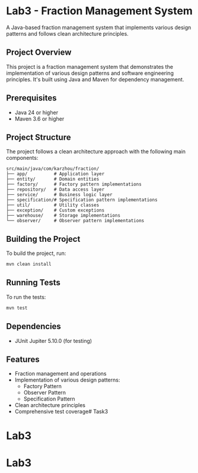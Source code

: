 # Lab3 - Fraction Management System

A Java-based fraction management system that implements various design patterns and follows clean architecture principles.

## Project Overview

This project is a fraction management system that demonstrates the implementation of various design patterns and software engineering principles. It's built using Java and Maven for dependency management.

## Prerequisites

- Java 24 or higher
- Maven 3.6 or higher

## Project Structure

The project follows a clean architecture approach with the following main components:

```
src/main/java/com/karzhou/fraction/
├── app/          # Application layer
├── entity/       # Domain entities
├── factory/      # Factory pattern implementations
├── repository/   # Data access layer
├── service/      # Business logic layer
├── specification/# Specification pattern implementations
├── util/         # Utility classes
├── exception/    # Custom exceptions
├── warehouse/    # Storage implementations
└── observer/     # Observer pattern implementations
```

## Building the Project

To build the project, run:

```bash
mvn clean install
```

## Running Tests

To run the tests:

```bash
mvn test
```

## Dependencies

- JUnit Jupiter 5.10.0 (for testing)

## Features

- Fraction management and operations
- Implementation of various design patterns:
  - Factory Pattern
  - Observer Pattern
  - Specification Pattern
- Clean architecture principles
- Comprehensive test coverage# Task3
# Lab3
# Lab3
